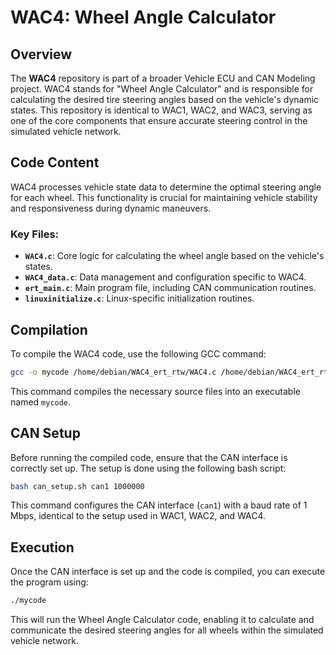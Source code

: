 # WAC4: Wheel Angle Calculator

## Overview

The **WAC4** repository is part of a broader Vehicle ECU and CAN Modeling project. WAC4 stands for "Wheel Angle Calculator" and is responsible for calculating the desired tire steering angles based on the vehicle's dynamic states. This repository is identical to WAC1, WAC2, and WAC3, serving as one of the core components that ensure accurate steering control in the simulated vehicle network.

## Code Content

WAC4 processes vehicle state data to determine the optimal steering angle for each wheel. This functionality is crucial for maintaining vehicle stability and responsiveness during dynamic maneuvers.

### Key Files:

- **`WAC4.c`**: Core logic for calculating the wheel angle based on the vehicle's states.
- **`WAC4_data.c`**: Data management and configuration specific to WAC4.
- **`ert_main.c`**: Main program file, including CAN communication routines.
- **`linuxinitialize.c`**: Linux-specific initialization routines.

## Compilation

To compile the WAC4 code, use the following GCC command:

```bash
gcc -o mycode /home/debian/WAC4_ert_rtw/WAC4.c /home/debian/WAC4_ert_rtw/WAC4_data.c /home/debian/WAC4_ert_rtw/ert_main.c /home/debian/WAC4_ert_rtw/linuxinitialize.c -I/home/debian/WAC4_ert_rtw -lm -lpthread
```
This command compiles the necessary source files into an executable named `mycode`.

## CAN Setup
Before running the compiled code, ensure that the CAN interface is correctly set up. The setup is done using the following bash script:

```bash
bash can_setup.sh can1 1000000
```
This command configures the CAN interface (`can1`) with a baud rate of 1 Mbps, identical to the setup used in WAC1, WAC2, and WAC4.

## Execution
Once the CAN interface is set up and the code is compiled, you can execute the program using:

```bash
./mycode
```
This will run the Wheel Angle Calculator code, enabling it to calculate and communicate the desired steering angles for all wheels within the simulated vehicle network.
